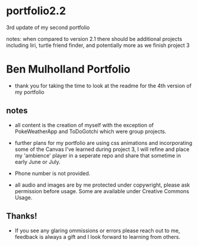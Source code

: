 # portfolio2.2
3rd update of my second portfolio


notes:
when compared to version 2.1 there should be additional projects including 
liri, turtle friend finder, and potentially more as we finish project 3

# Ben Mulholland Portfolio
* thank you for taking the time to look at the readme for the 4th version of my portfolio

## notes
* all content is the creation of myself with the exception of PokeWeatherApp and ToDoGotchi which were group projects.  

* further plans for my portfolio are using css animations and incorporating some of the Canvas I've learned during project 3, I will refine and place my 'ambience' player in a seperate repo and share that sometime in early June or July.

* Phone number is not provided.

* all audio and images are by me protected under copywright, please ask permission before usage.  Some are available under Creative Commons Usage.

## Thanks!

* If you see any glaring ommissions or errors please reach out to me, feedback is always a gift and I look forward to learning from others.  
